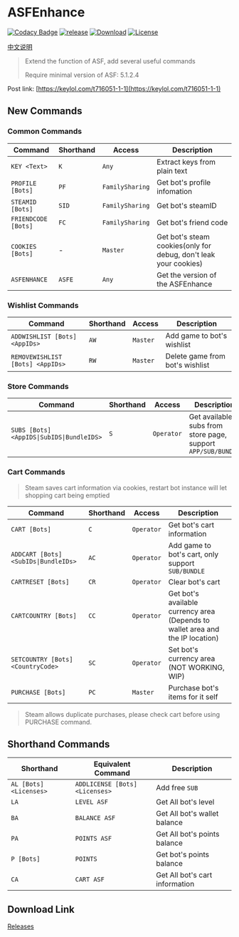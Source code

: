 # ASFEnhance

[![Codacy Badge][codacy_b]][Codacy] [![release][release_b]][Release] [![Download][download_b]][Release] [![License][license_b]][License]

[中文说明](README.zh-CN.md)

> Extend the function of ASF, add several useful commands
>
> Require minimal version of ASF: 5.1.2.4

Post link: [https://keylol.com/t716051-1-1](https://keylol.com/t716051-1-1)

## New Commands

### Common Commands

| Command             | Shorthand | Access          | Description                                                      |
| ------------------- | --------- | --------------- | ---------------------------------------------------------------- |
| `KEY <Text>`        | `K`       | `Any`           | Extract keys from plain text                                     |
| `PROFILE [Bots]`    | `PF`      | `FamilySharing` | Get bot's profile infomation                                     |
| `STEAMID [Bots]`    | `SID`     | `FamilySharing` | Get bot's steamID                                                |
| `FRIENDCODE [Bots]` | `FC`      | `FamilySharing` | Get bot's friend code                                            |
| `COOKIES [Bots]`    | -         | `Master`        | Get bot's steam cookies(only for debug, don't leak your cookies) |
| `ASFENHANCE`        | `ASFE`    | `Any`           | Get the version of the ASFEnhance                                |

### Wishlist Commands

| Command                          | Shorthand | Access   | Description                     |
| -------------------------------- | --------- | -------- | ------------------------------- |
| `ADDWISHLIST [Bots] <AppIDs>`    | `AW`      | `Master` | Add game to bot's wishlist      |
| `REMOVEWISHLIST [Bots] <AppIDs>` | `RW`      | `Master` | Delete game from bot's wishlist |

### Store Commands

| Command                                   | Shorthand | Access     | Description                                                  |
| ----------------------------------------- | --------- | ---------- | ------------------------------------------------------------ |
| `SUBS [Bots] <AppIDS\|SubIDS\|BundleIDS>` | `S`       | `Operator` | Get available subs from store page, support `APP/SUB/BUNDLE` |

### Cart Commands

> Steam saves cart information via cookies, restart bot instance will let shopping cart being emptied

| Command                              | Shorthand | Access     | Description                                                                    |
| ------------------------------------ | --------- | ---------- | ------------------------------------------------------------------------------ |
| `CART [Bots]`                        | `C`       | `Operator` | Get bot's cart information                                                     |
| `ADDCART [Bots] <SubIDs\|BundleIDs>` | `AC`      | `Operator` | Add game to bot's cart, only support `SUB/BUNDLE`                              |
| `CARTRESET [Bots]`                   | `CR`      | `Operator` | Clear bot's cart                                                               |
| `CARTCOUNTRY [Bots]`                 | `CC`      | `Operator` | Get bot's available currency area (Depends to wallet area and the IP location) |
| `SETCOUNTRY [Bots] <CountryCode>`    | `SC`      | `Operator` | Set bot's currency area (NOT WORKING, WIP)                                     |
| `PURCHASE [Bots]`                    | `PC`      | `Master`   | Purchase bot's items for it self                                               |

> Steam allows duplicate purchases, please check cart before using PURCHASE command.
## Shorthand Commands

| Shorthand              | Equivalent Command             | Description                    |
| ---------------------- | ------------------------------ | ------------------------------ |
| `AL [Bots] <Licenses>` | `ADDLICENSE [Bots] <Licenses>` | Add free `SUB`                 |
| `LA`                   | `LEVEL ASF`                    | Get All bot's level            |
| `BA`                   | `BALANCE ASF`                  | Get All bot's wallet balance   |
| `PA`                   | `POINTS ASF`                   | Get All bot's points balance   |
| `P [Bots]`             | `POINTS`                       | Get bot's points balance       |
| `CA`                   | `CART ASF`                     | Get All bot's cart information |

## Download Link

[Releases](https://github.com/chr233/ASFEnhance/releases)

[codacy_b]: https://app.codacy.com/project/badge/Grade/3d174e792fd4412bb6b34a77d67e5dea
[codacy]: https://www.codacy.com/gh/chr233/ASFEnhance/dashboard
[download_b]: https://img.shields.io/github/downloads/chr233/ASFEnhance/total
[release]: https://github.com/chr233/ASFEnhance/releases
[release_b]: https://img.shields.io/github/v/release/chr233/ASFEnhance
[license]: https://github.com/chr233/ASFEnhance/blob/master/license
[license_b]: https://img.shields.io/github/license/chr233/ASFEnhance
